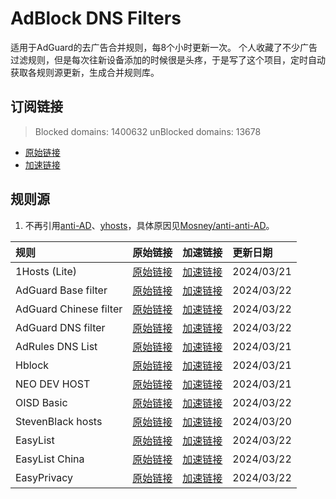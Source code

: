 # AdBlock DNS Filters
适用于AdGuard的去广告合并规则，每8个小时更新一次。
个人收藏了不少广告过滤规则，但是每次往新设备添加的时候很是头疼，于是写了这个项目，定时自动获取各规则源更新，生成合并规则库。
## 订阅链接
> Blocked domains: 1400632  unBlocked domains: 13678
- [原始链接](https://raw.githubusercontent.com/yangxiaoge/adblockfilters/main/rules/adblockfilters.txt)
- [加速链接](https://cdn.jsdelivr.net/gh/yangxiaoge/adblockfilters@main/rules/adblockfilters.txt)
## 规则源
1. 不再引用[anti-AD](https://anti-ad.net/adguard.txt)、[yhosts](https://raw.githubusercontent.com/VeleSila/yhosts/master/hosts.txt)，具体原因见[Mosney/anti-anti-AD](https://github.com/Mosney/anti-anti-AD)。

| 规则 | 原始链接 | 加速链接 | 更新日期 |
|:-|:-|:-|:-|
| 1Hosts (Lite) | [原始链接](https://raw.githubusercontent.com/badmojr/1Hosts/master/Lite/adblock.txt) | [加速链接](https://cdn.jsdelivr.net/gh/yangxiaoge/adblockfilters@main/rules/1Hosts_(Lite).txt) | 2024/03/21 |
| AdGuard Base filter | [原始链接](https://raw.githubusercontent.com/AdguardTeam/FiltersRegistry/master/filters/filter_2_Base/filter.txt) | [加速链接](https://cdn.jsdelivr.net/gh/yangxiaoge/adblockfilters@main/rules/AdGuard_Base_filter.txt) | 2024/03/22 |
| AdGuard Chinese filter | [原始链接](https://raw.githubusercontent.com/AdguardTeam/FiltersRegistry/master/filters/filter_224_Chinese/filter.txt) | [加速链接](https://cdn.jsdelivr.net/gh/yangxiaoge/adblockfilters@main/rules/AdGuard_Chinese_filter.txt) | 2024/03/22 |
| AdGuard DNS filter | [原始链接](https://adguardteam.github.io/AdGuardSDNSFilter/Filters/filter.txt) | [加速链接](https://cdn.jsdelivr.net/gh/yangxiaoge/adblockfilters@main/rules/AdGuard_DNS_filter.txt) | 2024/03/22 |
| AdRules DNS List | [原始链接](https://raw.githubusercontent.com/Cats-Team/AdRules/main/dns.txt) | [加速链接](https://cdn.jsdelivr.net/gh/yangxiaoge/adblockfilters@main/rules/AdRules_DNS_List.txt) | 2024/03/21 |
| Hblock | [原始链接](https://hblock.molinero.dev/hosts_adblock.txt) | [加速链接](https://cdn.jsdelivr.net/gh/yangxiaoge/adblockfilters@main/rules/Hblock.txt) | 2024/03/21 |
| NEO DEV HOST | [原始链接](https://raw.githubusercontent.com/neodevpro/neodevhost/master/lite_adblocker) | [加速链接](https://cdn.jsdelivr.net/gh/yangxiaoge/adblockfilters@main/rules/NEO_DEV_HOST.txt) | 2024/03/21 |
| OISD Basic | [原始链接](https://abp.oisd.nl/basic/) | [加速链接](https://cdn.jsdelivr.net/gh/yangxiaoge/adblockfilters@main/rules/OISD_Basic.txt) | 2024/03/22 |
| StevenBlack hosts | [原始链接](https://raw.githubusercontent.com/StevenBlack/hosts/master/hosts) | [加速链接](https://cdn.jsdelivr.net/gh/yangxiaoge/adblockfilters@main/rules/StevenBlack_hosts.txt) | 2024/03/20 |
| EasyList | [原始链接](https://easylist-downloads.adblockplus.org/easylist.txt) | [加速链接](https://cdn.jsdelivr.net/gh/yangxiaoge/adblockfilters@main/rules/EasyList.txt) | 2024/03/22 |
| EasyList China | [原始链接](https://easylist-downloads.adblockplus.org/easylistchina.txt) | [加速链接](https://cdn.jsdelivr.net/gh/yangxiaoge/adblockfilters@main/rules/EasyList_China.txt) | 2024/03/22 |
| EasyPrivacy | [原始链接](https://easylist-downloads.adblockplus.org/easyprivacy.txt) | [加速链接](https://cdn.jsdelivr.net/gh/yangxiaoge/adblockfilters@main/rules/EasyPrivacy.txt) | 2024/03/22 |
